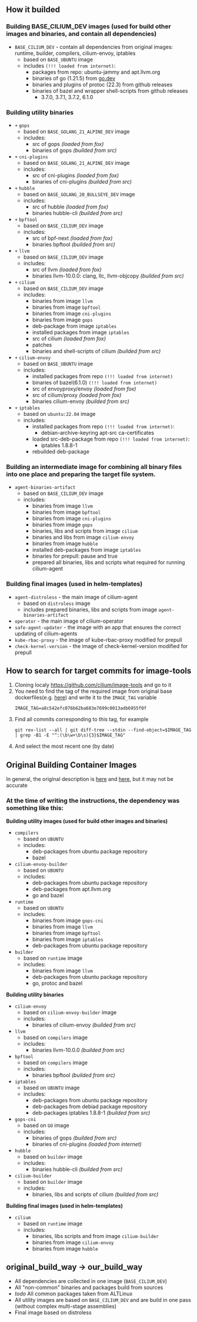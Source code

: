 ## How it builded

### Building BASE_CILIUM_DEV images (used for build other images and binaries, and contain all dependencies)

- `BASE_CILIUM_DEV` - contain all dependencies from original images: runtime, builder, compilers, cilium-envoy, iptables
  - based on `BASE_UBUNTU` image
  - includes `(!!! loaded from internet)`:
    - packages from repo: ubuntu-jammy and apt.llvm.org
    - binaries of go (1.21.5) from [go.dev](https://go.dev)
    - binaries and plugins of protoc (22.3) from github releases
    - binaries of bazel and wrapper shell-scripts from github releases
      - 3.7.0, 3.7.1, 3.7.2, 6.1.0

### Building utility binaries
- `+` `gops`
  - based on `BASE_GOLANG_21_ALPINE_DEV` image
  - includes:
    - src of gops *(loaded from fox)*
    - binaries of gops *(builded from src)*
- `+` `cni-plugins`
  - based on `BASE_GOLANG_21_ALPINE_DEV` image
  - includes:
    - src of cni-plugins *(loaded from fox)*
    - binaries of cni-plugins *(builded from src)*
- `+` `hubble`
  - based on `BASE_GOLANG_20_BULLSEYE_DEV` image
  - includes:
    - src of hubble *(loaded from fox)*
    - binaries hubble-cli *(builded from src)*
- `+` `bpftool`
  - based on `BASE_CILIUM_DEV` image
  - includes:
    - src of bpf-next *(loaded from fox)*
    - binaries bpftool *(builded from src)*
- `+` `llvm`
  - based on `BASE_CILIUM_DEV` image
  - includes:
    - src of llvm *(loaded from fox)*
    - binaries llvm-10.0.0: clang, llc, llvm-objcopy *(builded from src)*
- `+` `cilium`
  - based on `BASE_CILIUM_DEV` image
  - includes:
    - binaries from image `llvm`
    - binaries from image `bpftool`
    - binaries from image `cni-plugins`
    - binaries from image `gops`
    - deb-package from image `iptables`
    - installed packages from image `iptables`
    - src of cilium *(loaded from fox)*
    - patches
    - binaries and shell-scripts of cilium *(builded from src)*
- `+` `cilium-envoy`
  - based on `BASE_UBUNTU` image
  - includes:
    - installed packages from repo `(!!! loaded from internet)`
    - binaries of bazel(6.1.0) `(!!! loaded from internet)`
    - src of envoyproxy/envoy *(loaded from fox)*
    - src of cilium/proxy *(loaded from fox)*
    - binaries cilium-envoy *(builded from src)*
- `+` `iptables`
  - based on `ubuntu:22.04` image
  - includes:
    - installed packages from repo `(!!! loaded from internet)`:
      - debian-archive-keyring apt-src ca-certificates
    - loaded src-deb-package from repo `(!!! loaded from internet)`:
      - iptables 1.8.8-1
    - rebuilded deb-package

### Building an intermediate image for combining all binary files into one place and preparing the target file system.

- `agent-binaries-artifact`
  - based on `BASE_CILIUM_DEV` image
  - includes:
    - binaries from image `llvm`
    - binaries from image `bpftool`
    - binaries from image `cni-plugins`
    - binaries from image `gops`
    - binaries, libs and scripts from image `cilium`
    - binaries and libs from image `cilium-envoy`
    - binaries from image `hubble`
    - installed deb-packages from image `iptables`
    - binaries for prepull: pause and true
    - prepared all binaries, libs and scripts what required for running cilium-agent

### Building final images (used in helm-templates)
- `agent-distroless` - the main image of cilium-agent
  - based on `distroless` image
  - includes prepared binaries, libs and scripts from image `agent-binaries-artifact`
- `operator` - the main image of cilium-operator
- `safe-agent-updater` - the image with an app that ensures the correct updating of cilium-agents
- `kube-rbac-proxy` - the image of kube-rbac-proxy modified for prepull
- `check-kernel-version` - the image of check-kernel-version modified for prepull

## How to search for target commits for image-tools

1. Cloning localy https://github.com/cilium/image-tools and go to it
2. You need to find the tag of the required image from original base dockerfiles(e.g. [here](https://github.com/cilium/cilium/blob/v1.14.5/images/runtime/Dockerfile#L8-L10)) and write it to the `IMAGE_TAG` variable
   ```
   IMAGE_TAG=a8c542efc076b62ba683e7699c0013adb6955f0f
   ```
3. Find all commits corresponding to this tag, for example
   ```
   git rev-list --all | git diff-tree --stdin --find-object=$IMAGE_TAG | grep -B1 -E "^:(\b\w+\b\s){3}$IMAGE_TAG"
   ```
4. And select the most recent one (by date)

## Original Building Container Images

In general, the original description is [here](https://github.com/cilium/cilium/blob/v1.14.5/Documentation/contributing/development/images.rst) and [here](https://docs.cilium.io/en/v1.14/contributing/development/images/), but it may not be accurate

### At the time of writing the instructions, the dependency was something like this:

**Building utility images (used for build other images and binaries)**
- `compilers`
  - based on `UBUNTU`
  - includes:
    - deb-packages from ubuntu package repository
    - bazel
- `cilium-envoy-builder`
  - based on `UBUNTU`
  - includes:
    - deb-packages from ubuntu package repository
    - deb-packages from apt.llvm.org
    - go and bazel
- `runtime`
  - based on `UBUNTU`
  - includes:
    - binaries from image `gops-cni`
    - binaries from image `llvm`
    - binaries from image `bpftool`
    - binaries from image `iptables`
    - deb-packages from ubuntu package repository
- `builder`
  - based on `runtime` image
  - includes:
    - binaries from image `llvm`
    - deb-packages from ubuntu package repository
    - go, protoc and bazel

**Building utility binaries**
- `cilium-envoy`
  - based on `cilium-envoy-builder` image
  - includes:
    - binaries of cilium-envoy *(builded from src)*
- `llvm`
  - based on `compilers` image
  - includes:
    - binaries llvm-10.0.0 *(builded from src)*
- `bpftool`
  - based on `compilers` image
  - includes:
    - binaries bpftool *(builded from src)*
- `iptables`
  - based on `UBUNTU` image
  - includes:
    - deb-packages from ubuntu package repository
    - deb-packages from debiad package repository
    - deb-packages iptables 1.8.8-1 *(builded from src)*
- `gops-cni`
  - based on `GO` image
  - includes:
    - binaries of gops *(builded from src)*
    - binaries of cni-plugins *(loaded from internet)*
- `hubble`
  - based on `builder` image
  - includes:
    - binaries hubble-cli *(builded from src)*
- `cilium-builder`
  - based on `builder` image
  - includes:
    - binaries, libs and scripts of cilium *(builded from src)*

**Building final images (used in helm-templates)**
- `cilium`
  - based on `runtime` image
  - includes:
    - binaries, libs scripts and from image `cilium-builder`
    - binaries from image `cilium-envoy`
    - binaries from image `hubble`

## original_build_way -> our_build_way

- All dependencies are collected in one image (`BASE_CILIUM_DEV`)
- All "non-common" binaries and packages build from sources
- *todo* All common packages taken from ALTLinux
- All utility images are based on `BASE_CILIUM_DEV` and are build in one pass (without complex multi-stage assemblies)
- Final image based on distroless
